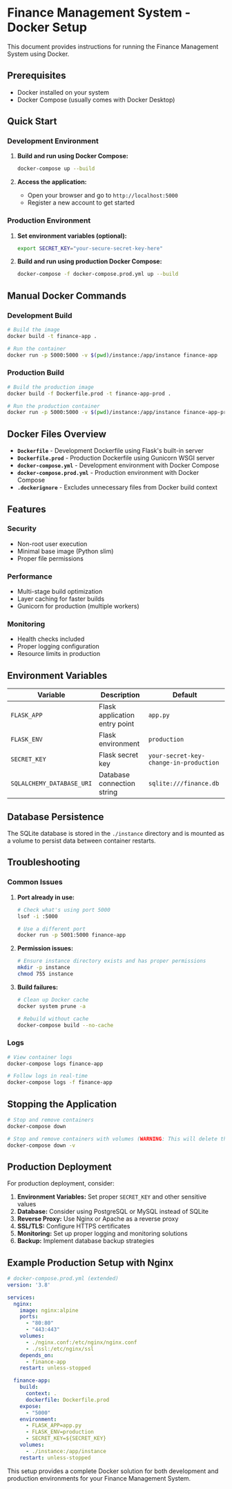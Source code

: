 # Finance Management System - Docker Setup

This document provides instructions for running the Finance Management System using Docker.

## Prerequisites

- Docker installed on your system
- Docker Compose (usually comes with Docker Desktop)

## Quick Start

### Development Environment

1. **Build and run using Docker Compose:**
   ```bash
   docker-compose up --build
   ```

2. **Access the application:**
   - Open your browser and go to `http://localhost:5000`
   - Register a new account to get started

### Production Environment

1. **Set environment variables (optional):**
   ```bash
   export SECRET_KEY="your-secure-secret-key-here"
   ```

2. **Build and run using production Docker Compose:**
   ```bash
   docker-compose -f docker-compose.prod.yml up --build
   ```

## Manual Docker Commands

### Development Build
```bash
# Build the image
docker build -t finance-app .

# Run the container
docker run -p 5000:5000 -v $(pwd)/instance:/app/instance finance-app
```

### Production Build
```bash
# Build the production image
docker build -f Dockerfile.prod -t finance-app-prod .

# Run the production container
docker run -p 5000:5000 -v $(pwd)/instance:/app/instance finance-app-prod
```

## Docker Files Overview

- **`Dockerfile`** - Development Dockerfile using Flask's built-in server
- **`Dockerfile.prod`** - Production Dockerfile using Gunicorn WSGI server
- **`docker-compose.yml`** - Development environment with Docker Compose
- **`docker-compose.prod.yml`** - Production environment with Docker Compose
- **`.dockerignore`** - Excludes unnecessary files from Docker build context

## Features

### Security
- Non-root user execution
- Minimal base image (Python slim)
- Proper file permissions

### Performance
- Multi-stage build optimization
- Layer caching for faster builds
- Gunicorn for production (multiple workers)

### Monitoring
- Health checks included
- Proper logging configuration
- Resource limits in production

## Environment Variables

| Variable | Description | Default |
|----------|-------------|---------|
| `FLASK_APP` | Flask application entry point | `app.py` |
| `FLASK_ENV` | Flask environment | `production` |
| `SECRET_KEY` | Flask secret key | `your-secret-key-change-in-production` |
| `SQLALCHEMY_DATABASE_URI` | Database connection string | `sqlite:///finance.db` |

## Database Persistence

The SQLite database is stored in the `./instance` directory and is mounted as a volume to persist data between container restarts.

## Troubleshooting

### Common Issues

1. **Port already in use:**
   ```bash
   # Check what's using port 5000
   lsof -i :5000
   
   # Use a different port
   docker run -p 5001:5000 finance-app
   ```

2. **Permission issues:**
   ```bash
   # Ensure instance directory exists and has proper permissions
   mkdir -p instance
   chmod 755 instance
   ```

3. **Build failures:**
   ```bash
   # Clean up Docker cache
   docker system prune -a
   
   # Rebuild without cache
   docker-compose build --no-cache
   ```

### Logs
```bash
# View container logs
docker-compose logs finance-app

# Follow logs in real-time
docker-compose logs -f finance-app
```

## Stopping the Application

```bash
# Stop and remove containers
docker-compose down

# Stop and remove containers with volumes (WARNING: This will delete the database)
docker-compose down -v
```

## Production Deployment

For production deployment, consider:

1. **Environment Variables:** Set proper `SECRET_KEY` and other sensitive values
2. **Database:** Consider using PostgreSQL or MySQL instead of SQLite
3. **Reverse Proxy:** Use Nginx or Apache as a reverse proxy
4. **SSL/TLS:** Configure HTTPS certificates
5. **Monitoring:** Set up proper logging and monitoring solutions
6. **Backup:** Implement database backup strategies

## Example Production Setup with Nginx

```yaml
# docker-compose.prod.yml (extended)
version: '3.8'

services:
  nginx:
    image: nginx:alpine
    ports:
      - "80:80"
      - "443:443"
    volumes:
      - ./nginx.conf:/etc/nginx/nginx.conf
      - ./ssl:/etc/nginx/ssl
    depends_on:
      - finance-app
    restart: unless-stopped

  finance-app:
    build:
      context: .
      dockerfile: Dockerfile.prod
    expose:
      - "5000"
    environment:
      - FLASK_APP=app.py
      - FLASK_ENV=production
      - SECRET_KEY=${SECRET_KEY}
    volumes:
      - ./instance:/app/instance
    restart: unless-stopped
```

This setup provides a complete Docker solution for both development and production environments for your Finance Management System. 